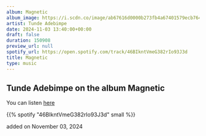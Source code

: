 ```yaml
---
album: Magnetic
album_image: https://i.scdn.co/image/ab67616d0000b273fb4a67401579ecb764aa0865
artist: Tunde Adebimpe
date: 2024-11-03 13:40:00+00:00
draft: false
duration: 150908
preview_url: null
spotify_url: https://open.spotify.com/track/46BIkntVmeG382rIo93J3d
title: Magnetic
type: music
---
```



## Tunde Adebimpe on the album Magnetic

You can listen [here](https://open.spotify.com/track/46BIkntVmeG382rIo93J3d)

{{% spotify "46BIkntVmeG382rIo93J3d" small %}}

added on November 03, 2024